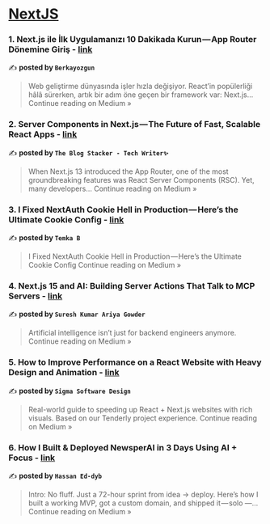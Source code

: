 
<h1><a href=https://medium.com/tag/nextjs/recommended target="_blank" rel="noopener noreferrer">NextJS</a></h1>
<h3>1. Next.js ile İlk Uygulamanızı 10 Dakikada Kurun — App Router Dönemine Giriş - <a href="https://medium.com/@berkayozgun001/next-js-ile-i%CC%87lk-uygulaman%C4%B1z%C4%B1-10-dakikada-kurun-app-router-d%C3%B6nemine-giri%C5%9F-61de5a561447?source=rss------nextjs-5" target="_blank" rel="noopener noreferrer">link</a></h3>

✍️ **posted by `Berkayozgun`**

<blockquote>Web geliştirme dünyasında işler hızla değişiyor. React’in popülerliği hâlâ sürerken, artık bir adım öne geçen bir framework var: Next.js…
Continue reading on Medium »</blockquote>

<h3>2.  Server Components in Next.js — The Future of Fast, Scalable React Apps - <a href="https://medium.com/@TheblogStacker/server-components-in-next-js-the-future-of-fast-scalable-react-apps-48d3d6274291?source=rss------nextjs-5" target="_blank" rel="noopener noreferrer">link</a></h3>

✍️ **posted by `The Blog Stacker - Tech Writer✨`**

<blockquote>When Next.js 13 introduced the App Router, one of the most groundbreaking features was React Server Components (RSC). Yet, many developers…
Continue reading on Medium »</blockquote>

<h3>3. I Fixed NextAuth Cookie Hell in Production — Here’s the Ultimate Cookie Config - <a href="https://medium.com/@thxdeadshotxht/i-fixed-nextauth-cookie-hell-in-production-heres-the-ultimate-cookie-config-b24acf441cd9?source=rss------nextjs-5" target="_blank" rel="noopener noreferrer">link</a></h3>

✍️ **posted by `Temka B`**

<blockquote>I Fixed NextAuth Cookie Hell in Production — Here’s the Ultimate Cookie Config
Continue reading on Medium »</blockquote>

<h3>4. Next.js 15 and AI: Building Server Actions That Talk to MCP Servers - <a href="https://medium.com/@sureshdotariya/next-js-15-and-ai-building-server-actions-that-talk-to-mcp-servers-44a4ab7000b4?source=rss------nextjs-5" target="_blank" rel="noopener noreferrer">link</a></h3>

✍️ **posted by `Suresh Kumar Ariya Gowder`**

<blockquote>Artificial intelligence isn’t just for backend engineers anymore.
Continue reading on Medium »</blockquote>

<h3>5. How to Improve Performance on a React Website with Heavy Design and Animation - <a href="https://medium.com/@ssd_design/how-to-improve-performance-on-a-react-website-with-heavy-design-and-animation-ae7d655da349?source=rss------nextjs-5" target="_blank" rel="noopener noreferrer">link</a></h3>

✍️ **posted by `Sigma Software Design`**

<blockquote>Real-world guide to speeding up React + Next.js websites with rich visuals. Based on our Tenderly project experience.
Continue reading on Medium »</blockquote>

<h3>6. How I Built & Deployed NewsperAI in 3 Days Using AI + Focus - <a href="https://medium.com/@hassaneddyb/how-i-built-deployed-newsperai-in-3-days-using-ai-focus-d3d6472c97c5?source=rss------nextjs-5" target="_blank" rel="noopener noreferrer">link</a></h3>

✍️ **posted by `Hassan Ed-dyb`**

<blockquote>Intro:
No fluff. Just a 72-hour sprint from idea → deploy.
Here’s how I built a working MVP, got a custom domain, and shipped it — solo —…
Continue reading on Medium »</blockquote>

